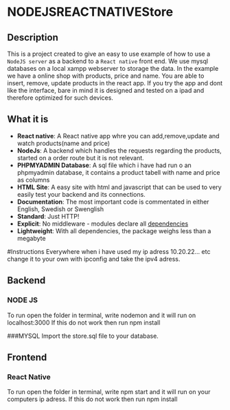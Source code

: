 # NODEJSREACTNATIVEStore

## Description
This is a project created to give an easy to use example of how to use a `NodeJS server` as a backend to a `React native` front end. We use mysql databases on a local xampp webserver to storage the data.
In the example we have a online shop with products, price and name. You are able to insert, remove, update products in the react app. If you try the app and dont like the interface, bare in mind it is designed and tested on a ipad and therefore optimized for such devices.

## What it is

* **React native**: A React native app whre you can add,remove,update and watch products(name and price) 
* **NodeJs**: A backend which handles the requests regarding the products, started on a order route but it is not relevant.
* **PHPMYADMIN Database**: A sql file which i have had run o an phpmyadmin database, it contains a product tabell with name and price as columns
* **HTML Site**: A easy site with html and javascript that can be used to very easily test your backend and its connections.
* **Documentation**: The most important code is commentated in either English, Swedish or Swenglish
* **Standard**: Just HTTP!
* **Explicit**: No middleware - modules declare all [dependencies](https://github.com/amio/awesome-micro)
* **Lightweight**: With all dependencies, the package weighs less than a megabyte

#Instructions
Everywhere when i have used  my ip adress 10.20.22... etc change it to your own with ipconfig and take the ipv4 adress.
## Backend
### NODE JS
To run open the folder in terminal, write nodemon and it will run on localhost:3000
If this do not work then run npm install



###MYSQL
Import the store.sql file to your database.

## Frontend
### React Native
To run open the folder in terminal, write npm start and it will run on your computers ip adress.
If this do not work then run npm install


